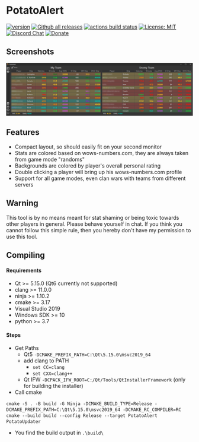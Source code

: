 # PotatoAlert


[![version](https://img.shields.io/github/v/release/razaqq/PotatoAlert.svg?style=flat-square)](https://github.com/razaqq/PotatoAlert/releases) 
[![Github all releases](https://img.shields.io/github/downloads/razaqq/PotatoAlert/total.svg?style=flat-square)](https://github.com/razaqq/PotatoAlert/releases)
[![actions build status](https://img.shields.io/github/workflow/status/razaqq/potatoalert/Build?label=actions&logo=github&style=flat-square)](https://github.com/razaqq/PotatoAlert/actions/workflows/build.yaml)
[![License: MIT](https://img.shields.io/badge/License-MIT-yellow.svg?style=flat-square)](https://opensource.org/licenses/MIT)
[![Discord Chat](https://img.shields.io/discord/711953820745203815.svg?&logo=discord&logoColor=ffffff&style=flat-square)](https://discord.gg/Ut8t8PA)
[![Donate](https://img.shields.io/badge/Donate-PayPal-blue.svg?&logo=paypal&style=flat-square)](https://paypal.me/potatoalert)

## Screenshots

![default](.github/potatoalert.png)

## Features
- Compact layout, so should easily fit on your second monitor
- Stats are colored based on wows-numbers.com, they are always taken from game mode "randoms"
- Backgrounds are colored by player's overall personal rating
- Double clicking a player will bring up his wows-numbers.com profile
- Support for all game modes, even clan wars with teams from different servers

## Warning
This tool is by no means meant for stat shaming or being toxic towards other players in general.
Please behave yourself in chat.
If you think you cannot follow this simple rule, then you hereby don't have my permission to use this tool.

## Compiling
#### Requirements
- Qt >= 5.15.0 (Qt6 currently not supported)
- clang >= 11.0.0
- ninja >= 1.10.2
- cmake >= 3.17
- Visual Studio 2019
- Windows SDK >= 10
- python >= 3.7

#### Steps
- Get Paths
    - Qt5 `-DCMAKE_PREFIX_PATH=C:\Qt\5.15.0\msvc2019_64`
    - add clang to PATH 
      - `set CC=clang`
      - `set CXX=clang++`
    - Qt IFW `-DCPACK_IFW_ROOT=C:/Qt/Tools/QtInstallerFramework` (only for building the installer)
- Call cmake
```console
cmake -S . -B build -G Ninja -DCMAKE_BUILD_TYPE=Release -DCMAKE_PREFIX_PATH=C:\Qt\5.15.0\msvc2019_64 -DCMAKE_RC_COMPILER=RC
cmake --build build --config Release --target PotatoAlert PotatoUpdater
```
- You find the build output in `.\build\`